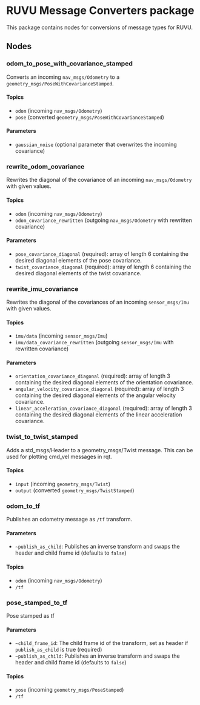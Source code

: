 # RUVU Message Converters package
This package contains nodes for conversions of message types for RUVU.

## Nodes

### odom_to_pose_with_covariance_stamped

Converts an incoming `nav_msgs/Odometry` to a `geometry_msgs/PoseWithCovarianceStamped`.

#### Topics

- `odom` (incoming `nav_msgs/Odometry`)
- `pose` (converted `geometry_msgs/PoseWithCovarianceStamped`)

#### Parameters

- `gaussian_noise` (optional parameter that overwrites the incoming covariance)

### rewrite_odom_covariance

Rewrites the diagonal of the covariance of an incoming `nav_msgs/Odometry` with given values.

#### Topics

- `odom` (incoming `nav_msgs/Odometry`)
- `odom_covariance_rewritten` (outgoing `nav_msgs/Odometry` with rewritten covariance)

#### Parameters

- `pose_covariance_diagonal` (required): array of length 6 containing the desired diagonal elements of the pose covariance.
- `twist_covariance_diagonal` (required): array of length 6 containing the desired diagonal elements of the twist covariance.

### rewrite_imu_covariance

Rewrites the diagonal of the covariances of an incoming `sensor_msgs/Imu` with given values.

#### Topics

- `imu/data` (incoming `sensor_msgs/Imu`)
- `imu/data_covariance_rewritten` (outgoing `sensor_msgs/Imu` with rewritten covariance)

#### Parameters

- `orientation_covariance_diagonal` (required): array of length 3 containing the desired diagonal elements of the orientation covariance.
- `angular_velocity_covariance_diagonal` (required): array of length 3 containing the desired diagonal elements of the angular velocity covariance.
- `linear_acceleration_covariance_diagonal` (required): array of length 3 containing the desired diagonal elements of the linear acceleration covariance.

### twist_to_twist_stamped

Adds a std_msgs/Header to a geometry_msgs/Twist message. This can be used for plotting cmd_vel messages in rqt.

#### Topics

- `input` (incoming `geometry_msgs/Twist`)
- `output` (converted `geometry_msgs/TwistStamped`)

### odom_to_tf

Publishes an odometry message as `/tf` transform.

#### Parameters

- `~publish_as_child`: Publishes an inverse transform and swaps the header and child frame id (defaults to `false`)

#### Topics

- `odom` (incoming `nav_msgs/Odometry`)
- `/tf`

### pose_stamped_to_tf

Pose stamped as tf

#### Parameters

- `~child_frame_id`: The child frame id of the transform, set as header if `publish_as_child` is true (required)
- `~publish_as_child`: Publishes an inverse transform and swaps the header and child frame id (defaults to `false`)

#### Topics

- `pose` (incoming `geometry_msgs/PoseStamped`)
- `/tf`
